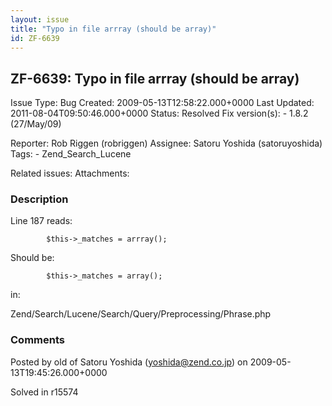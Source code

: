 ```yaml
---
layout: issue
title: "Typo in file arrray (should be array)"
id: ZF-6639
---
```


ZF-6639: Typo in file arrray (should be array)
----------------------------------------------

 Issue Type: Bug Created: 2009-05-13T12:58:22.000+0000 Last Updated: 2011-08-04T09:50:46.000+0000 Status: Resolved Fix version(s): - 1.8.2 (27/May/09)
 
 Reporter:  Rob Riggen (robriggen)  Assignee:  Satoru Yoshida (satoruyoshida)  Tags: - Zend\_Search\_Lucene
 
 Related issues: 
 Attachments: 
### Description

Line 187 reads:

 
            $this->_matches = arrray();


Should be:

 
            $this->_matches = array();


in:

Zend/Search/Lucene/Search/Query/Preprocessing/Phrase.php

 

 

### Comments

Posted by old of Satoru Yoshida (yoshida@zend.co.jp) on 2009-05-13T19:45:26.000+0000

Solved in r15574

 

 